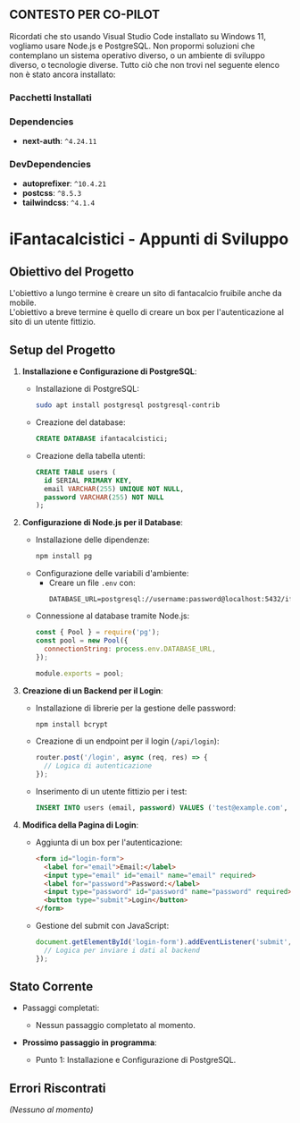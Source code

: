 ## CONTESTO PER CO-PILOT
Ricordati che sto usando Visual Studio Code installato su Windows 11, vogliamo usare Node.js e PostgreSQL.
Non propormi soluzioni che contemplano un sistema operativo diverso, o un ambiente di sviluppo diverso, o tecnologie diverse.
Tutto ciò che non trovi nel seguente elenco non è stato ancora installato:
### Pacchetti Installati
### Dependencies
- **next-auth**: `^4.24.11`
### DevDependencies
- **autoprefixer**: `^10.4.21`
- **postcss**: `^8.5.3`
- **tailwindcss**: `^4.1.4`

# iFantacalcistici - Appunti di Sviluppo

## Obiettivo del Progetto
L'obiettivo a lungo termine è creare un sito di fantacalcio fruibile anche da mobile.  
L'obiettivo a breve termine è quello di creare un box per l'autenticazione al sito di un utente fittizio.

## Setup del Progetto

1. **Installazione e Configurazione di PostgreSQL**:
   - Installazione di PostgreSQL:
     ```bash
     sudo apt install postgresql postgresql-contrib
     ```
   - Creazione del database:
     ```sql
     CREATE DATABASE ifantacalcistici;
     ```
   - Creazione della tabella utenti:
     ```sql
     CREATE TABLE users (
       id SERIAL PRIMARY KEY,
       email VARCHAR(255) UNIQUE NOT NULL,
       password VARCHAR(255) NOT NULL
     );
     ```

2. **Configurazione di Node.js per il Database**:
   - Installazione delle dipendenze:
     ```bash
     npm install pg
     ```
   - Configurazione delle variabili d'ambiente:
     - Creare un file `.env` con:
       ```env
       DATABASE_URL=postgresql://username:password@localhost:5432/ifantacalcistici
       ```
   - Connessione al database tramite Node.js:
     ```javascript
     const { Pool } = require('pg');
     const pool = new Pool({
       connectionString: process.env.DATABASE_URL,
     });

     module.exports = pool;
     ```

3. **Creazione di un Backend per il Login**:
   - Installazione di librerie per la gestione delle password:
     ```bash
     npm install bcrypt
     ```
   - Creazione di un endpoint per il login (`/api/login`):
     ```javascript
     router.post('/login', async (req, res) => {
       // Logica di autenticazione
     });
     ```
   - Inserimento di un utente fittizio per i test:
     ```sql
     INSERT INTO users (email, password) VALUES ('test@example.com', 'hashed_password');
     ```

4. **Modifica della Pagina di Login**:
   - Aggiunta di un box per l'autenticazione:
     ```html
     <form id="login-form">
       <label for="email">Email:</label>
       <input type="email" id="email" name="email" required>
       <label for="password">Password:</label>
       <input type="password" id="password" name="password" required>
       <button type="submit">Login</button>
     </form>
     ```
   - Gestione del submit con JavaScript:
     ```javascript
     document.getElementById('login-form').addEventListener('submit', async (e) => {
       // Logica per inviare i dati al backend
     });
     ```

## Stato Corrente
- Passaggi completati:
  - Nessun passaggio completato al momento.

- **Prossimo passaggio in programma**:
  - Punto 1: Installazione e Configurazione di PostgreSQL.

## Errori Riscontrati
*(Nessuno al momento)*
